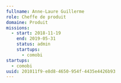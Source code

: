 ```yaml
---
fullname: Anne-Laure Guillerme
role: Cheffe de produit
domaine: Produit
missions:
  - start: 2018-11-19
    end: 2019-05-31
    status: admin
    startups:
      - comobi
startups:
  - comobi
uuid: 201011f9-e8d8-4650-954f-4435e4426b93
---
```

